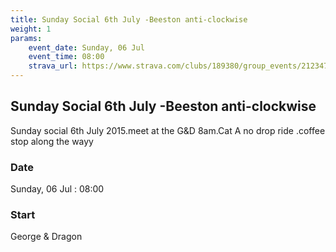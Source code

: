 ```yaml
---
title: Sunday Social 6th July -Beeston anti-clockwise
weight: 1
params:
    event_date: Sunday, 06 Jul
    event_time: 08:00
    strava_url: https://www.strava.com/clubs/189380/group_events/2123473
---
```


## Sunday Social 6th July -Beeston anti-clockwise 

Sunday social 6th July 2015.meet at the G&amp;D 8am.Cat A no drop ride .coffee stop along the wayy

### Date

Sunday, 06 Jul : 08:00

### Start

George &amp; Dragon


